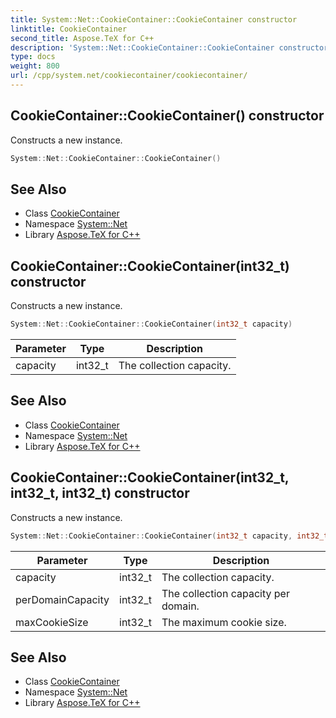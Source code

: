 ```yaml
---
title: System::Net::CookieContainer::CookieContainer constructor
linktitle: CookieContainer
second_title: Aspose.TeX for C++
description: 'System::Net::CookieContainer::CookieContainer constructor. Constructs a new instance in C++.'
type: docs
weight: 800
url: /cpp/system.net/cookiecontainer/cookiecontainer/
---
```

## CookieContainer::CookieContainer() constructor


Constructs a new instance.

```cpp
System::Net::CookieContainer::CookieContainer()
```

## See Also

* Class [CookieContainer](../)
* Namespace [System::Net](../../)
* Library [Aspose.TeX for C++](../../../)
## CookieContainer::CookieContainer(int32_t) constructor


Constructs a new instance.

```cpp
System::Net::CookieContainer::CookieContainer(int32_t capacity)
```


| Parameter | Type | Description |
| --- | --- | --- |
| capacity | int32_t | The collection capacity. |

## See Also

* Class [CookieContainer](../)
* Namespace [System::Net](../../)
* Library [Aspose.TeX for C++](../../../)
## CookieContainer::CookieContainer(int32_t, int32_t, int32_t) constructor


Constructs a new instance.

```cpp
System::Net::CookieContainer::CookieContainer(int32_t capacity, int32_t perDomainCapacity, int32_t maxCookieSize)
```


| Parameter | Type | Description |
| --- | --- | --- |
| capacity | int32_t | The collection capacity. |
| perDomainCapacity | int32_t | The collection capacity per domain. |
| maxCookieSize | int32_t | The maximum cookie size. |

## See Also

* Class [CookieContainer](../)
* Namespace [System::Net](../../)
* Library [Aspose.TeX for C++](../../../)
